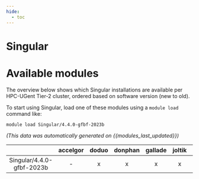 ```yaml
---
hide:
  - toc
---
```


Singular
========

# Available modules


The overview below shows which Singular installations are available per HPC-UGent Tier-2 cluster, ordered based on software version (new to old).

To start using Singular, load one of these modules using a `module load` command like:

```shell
module load Singular/4.4.0-gfbf-2023b
```

*(This data was automatically generated on {{modules_last_updated}})*  

| |accelgor|doduo|donphan|gallade|joltik|shinx|skitty|
| :---: | :---: | :---: | :---: | :---: | :---: | :---: | :---: |
|Singular/4.4.0-gfbf-2023b|-|x|x|x|x|x|x|
